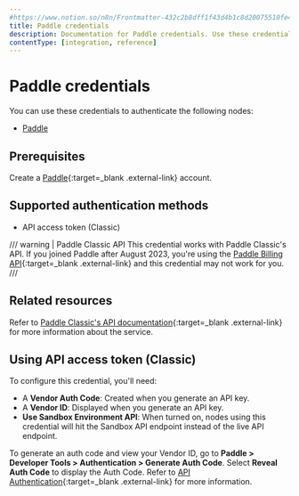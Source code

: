 ```yaml
---
#https://www.notion.so/n8n/Frontmatter-432c2b8dff1f43d4b1c8d20075510fe4
title: Paddle credentials
description: Documentation for Paddle credentials. Use these credentials to authenticate Paddle in n8n, a workflow automation platform.
contentType: [integration, reference]
---
```


# Paddle credentials

You can use these credentials to authenticate the following nodes:

- [Paddle](/integrations/builtin/app-nodes/n8n-nodes-base.paddle/)

## Prerequisites

Create a [Paddle](https://paddle.com/){:target=_blank .external-link} account.

## Supported authentication methods

- API access token (Classic)

/// warning | Paddle Classic API
This credential works with Paddle Classic's API. If you joined Paddle after August 2023, you're using the [Paddle Billing API](https://developer.paddle.com/api-reference/overview){:target=_blank .external-link} and this credential may not work for you.
///

## Related resources

Refer to [Paddle Classic's API documentation](https://developer.paddle.com/classic/api-reference/1384a288aca7a-api-reference){:target=_blank .external-link} for more information about the service.

## Using API access token (Classic)

To configure this credential, you'll need:

- A **Vendor Auth Code**: Created when you generate an API key.
- A **Vendor ID**: Displayed when you generate an API key.
- **Use Sandbox Environment API**: When turned on, nodes using this credential will hit the Sandbox API endpoint instead of the live API endpoint.

To generate an auth code and view your Vendor ID, go to **Paddle > Developer Tools > Authentication > Generate Auth Code**. Select **Reveal Auth Code** to display the Auth Code. Refer to [API Authentication](https://developer.paddle.com/classic/api-reference/zg9joji1mzuzotg5-api-authentication){:target=_blank .external-link} for more information.
